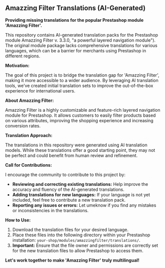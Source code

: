 ## Amazzing Filter Translations (AI-Generated)

**Providing missing translations for the popular Prestashop module 'Amazzing Filter'.**

This repository contains AI-generated translation packs for the Prestashop module Amazzing Filter v. 3.3.0, "a powerful layered navigation module"). The original module package lacks comprehensive translations for various languages, which can be a barrier for merchants using Prestashop in different regions.

**Motivation:**

The goal of this project is to bridge the translation gap for 'Amazzing Filter', making it more accessible to a wider audience. By leveraging AI translation tools, we've created initial translation sets to improve the out-of-the-box experience for international users.

**About Amazzing Filter:**

Amazzing Filter is a highly customizable and feature-rich layered navigation module for Prestashop. It allows customers to easily filter products based on various attributes, improving the shopping experience and increasing conversion rates.

**Translation Approach:**

The translations in this repository were generated using AI translation models. While these translations offer a good starting point, they may not be perfect and could benefit from human review and refinement.

**Call for Contributions:**

I encourage the community to contribute to this project by:

* **Reviewing and correcting existing translations:** Help improve the accuracy and fluency of the AI-generated translations.
* **Adding translations for new languages:** If your language is not yet included, feel free to contribute a new translation pack.
* **Reporting any issues or errors:** Let umeknow if you find any mistakes or inconsistencies in the translations.

**How to Use:**

1.  Download the translation files for your desired language.
2.  Place these files into the following directory within your Prestashop installation: `your-shop/modules/amazzingfilter/translations/`.
3.  **Important:** Ensure that the file owner and permissions are correctly set for the new translation files to allow Prestashop to access them.

**Let's work together to make 'Amazzing Filter' truly multilingual!**
